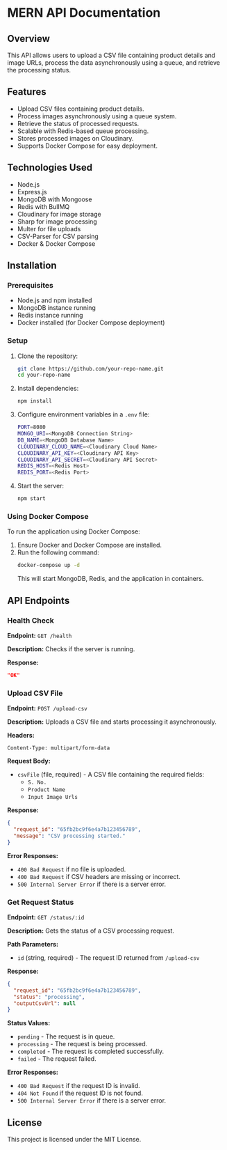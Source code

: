 # MERN API Documentation

## Overview

This API allows users to upload a CSV file containing product details and image URLs, process the data asynchronously using a queue, and retrieve the processing status.

## Features

- Upload CSV files containing product details.
- Process images asynchronously using a queue system.
- Retrieve the status of processed requests.
- Scalable with Redis-based queue processing.
- Stores processed images on Cloudinary.
- Supports Docker Compose for easy deployment.

## Technologies Used

- Node.js
- Express.js
- MongoDB with Mongoose
- Redis with BullMQ
- Cloudinary for image storage
- Sharp for image processing
- Multer for file uploads
- CSV-Parser for CSV parsing
- Docker & Docker Compose

## Installation

### Prerequisites

- Node.js and npm installed
- MongoDB instance running
- Redis instance running
- Docker installed (for Docker Compose deployment)

### Setup

1. Clone the repository:
   ```sh
   git clone https://github.com/your-repo-name.git
   cd your-repo-name
   ```
2. Install dependencies:
   ```sh
   npm install
   ```
3. Configure environment variables in a `.env` file:
   ```sh
   PORT=8080
   MONGO_URI=<MongoDB Connection String>
   DB_NAME=<MongoDB Database Name>
   CLOUDINARY_CLOUD_NAME=<Cloudinary Cloud Name>
   CLOUDINARY_API_KEY=<Cloudinary API Key>
   CLOUDINARY_API_SECRET=<Cloudinary API Secret>
   REDIS_HOST=<Redis Host>
   REDIS_PORT=<Redis Port>
   ```
4. Start the server:
   ```sh
   npm start
   ```

### Using Docker Compose

To run the application using Docker Compose:

1. Ensure Docker and Docker Compose are installed.
2. Run the following command:
   ```sh
   docker-compose up -d
   ```
   This will start MongoDB, Redis, and the application in containers.

## API Endpoints

### Health Check

**Endpoint:** `GET /health`

**Description:** Checks if the server is running.

**Response:**

```json
"OK"
```

### Upload CSV File

**Endpoint:** `POST /upload-csv`

**Description:** Uploads a CSV file and starts processing it asynchronously.

**Headers:**

```
Content-Type: multipart/form-data
```

**Request Body:**

- `csvFile` (file, required) - A CSV file containing the required fields:
  - `S. No.`
  - `Product Name`
  - `Input Image Urls`

**Response:**

```json
{
  "request_id": "65fb2bc9f6e4a7b123456789",
  "message": "CSV processing started."
}
```

**Error Responses:**

- `400 Bad Request` if no file is uploaded.
- `400 Bad Request` if CSV headers are missing or incorrect.
- `500 Internal Server Error` if there is a server error.

### Get Request Status

**Endpoint:** `GET /status/:id`

**Description:** Gets the status of a CSV processing request.

**Path Parameters:**

- `id` (string, required) - The request ID returned from `/upload-csv`

**Response:**

```json
{
  "request_id": "65fb2bc9f6e4a7b123456789",
  "status": "processing",
  "outputCsvUrl": null
}
```

**Status Values:**

- `pending` - The request is in queue.
- `processing` - The request is being processed.
- `completed` - The request is completed successfully.
- `failed` - The request failed.

**Error Responses:**

- `400 Bad Request` if the request ID is invalid.
- `404 Not Found` if the request ID is not found.
- `500 Internal Server Error` if there is a server error.


## License

This project is licensed under the MIT License.
